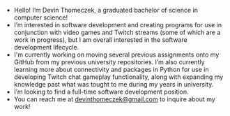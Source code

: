 - Hello! I’m Devin Thomeczek, a graduated bachelor of science in computer science!
- I’m interested in software development and creating programs for use in conjunction with video games and Twitch streams (some of which are a work in progress), but I am overall interested in the software development lifecycle.
- I'm currently working on moving several previous assignments onto my GitHub from my previous university repositories. I’m also currently learning more about connectivity and packages in Python for use in developing Twitch chat gameplay functionality, along with expanding my knowledge past what was tought to me during my years in university.
- I’m looking to find a full-time software development position.
- You can reach me at devinthomeczek@gmail.com to inquire about my work!

<!---
dthomeczek/dthomeczek is a ✨ special ✨ repository because its `README.md` (this file) appears on your GitHub profile.
You can click the Preview link to take a look at your changes.
--->

